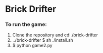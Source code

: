 # Brick Drifter

### To run the game:
1. Clone the repository and cd ./brick-drifter
2. ../brick-drifter $ sh ./install.sh
3. $ python game2.py
